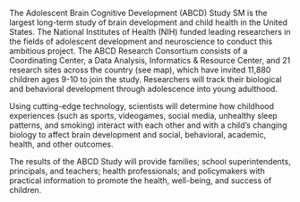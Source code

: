 The Adolescent Brain Cognitive Development (ABCD) Study SM is the largest long-term study of brain development and child health in the United States. The National Institutes of Health (NIH) funded leading researchers in the fields of adolescent development and neuroscience to conduct this ambitious project. The ABCD Research Consortium consists of a Coordinating Center, a Data Analysis, Informatics & Resource Center, and 21 research sites across the country (see map), which have invited 11,880 children ages 9-10 to join the study. Researchers will track their biological and behavioral development through adolescence into young adulthood.

Using cutting-edge technology, scientists will determine how childhood experiences (such as sports, videogames, social media, unhealthy sleep patterns, and smoking) interact with each other and with a child’s changing biology to affect brain development and social, behavioral, academic, health, and other outcomes.

The results of the ABCD Study will provide families; school superintendents, principals, and teachers; health professionals; and policymakers with practical information to promote the health, well-being, and success of children.
